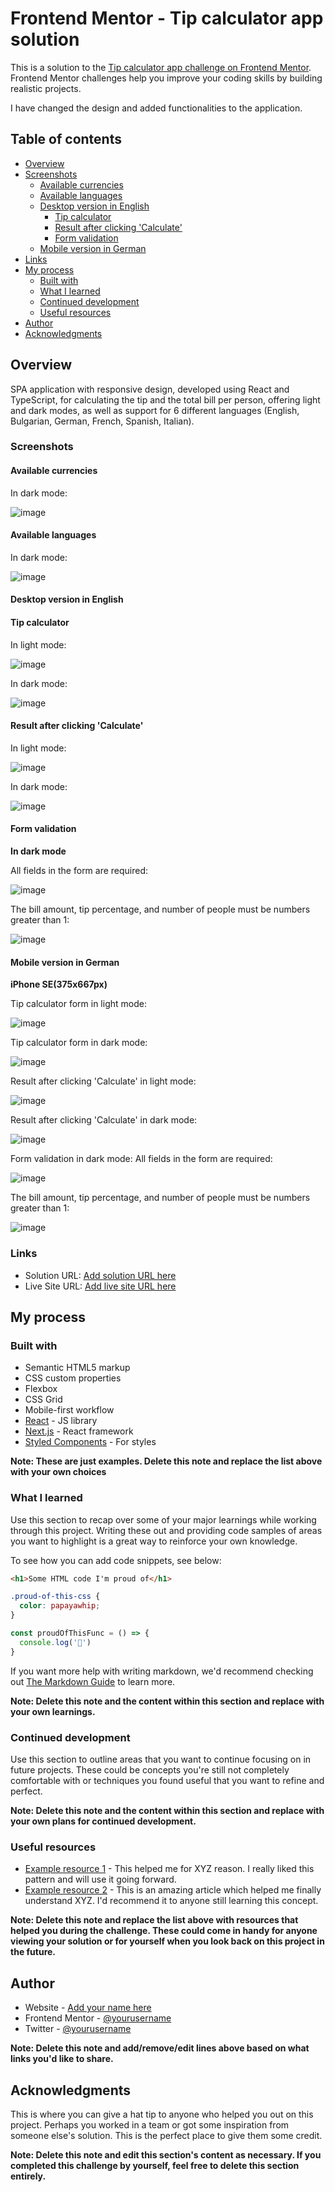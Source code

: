 # Frontend Mentor - Tip calculator app solution

This is a solution to the [Tip calculator app challenge on Frontend Mentor](https://www.frontendmentor.io/challenges/tip-calculator-app-ugJNGbJUX). Frontend Mentor challenges help you improve your coding skills by building realistic projects.

I have changed the design and added functionalities to the application.

## Table of contents

- [Overview](#overview)
 - [Screenshots](#screenshots)
    - [Available currencies](#available-currencies)
    - [Available languages](#available-languages)
    - [Desktop version in English](#desktop-version-in-english)
       - [Tip calculator](#tip-calculator)
       - [Result after clicking 'Calculate'](#result-after-clicking-calculate)
       - [Form validation](#form-validation)
    - [Mobile version in German](#mobile-version-in-german)
  - [Links](#links)
- [My process](#my-process)
  - [Built with](#built-with)
  - [What I learned](#what-i-learned)
  - [Continued development](#continued-development)
  - [Useful resources](#useful-resources)
- [Author](#author)
- [Acknowledgments](#acknowledgments)

## Overview
SPA application with responsive design, developed using React and TypeScript, for calculating the tip and the total bill per person, offering light and dark modes, as well as support for 6 different languages (English, Bulgarian, German, French, Spanish, Italian). 

### Screenshots

#### Available currencies

In dark mode:

![image](https://github.com/user-attachments/assets/45f27411-4efa-4d09-8920-9cf20111a4f6)

#### Available languages

In dark mode:

![image](https://github.com/user-attachments/assets/ec465fd0-1e44-493b-b6db-423523e2bef2)

#### Desktop version in English

#### Tip calculator

In light mode:

![image](https://github.com/user-attachments/assets/ea4932b7-46c9-48e4-88ab-ccf36402c64d)

In dark mode:

![image](https://github.com/user-attachments/assets/04e70840-75d1-409b-8f3e-79b1ba4da298)

#### Result after clicking 'Calculate' 

In light mode:

![image](https://github.com/user-attachments/assets/2e031f6d-e408-4233-a8d0-6fd637da2752)

In dark mode:

![image](https://github.com/user-attachments/assets/eaedae1f-d680-4bcd-9c5e-3261fa09a057)

#### Form validation 
**In dark mode**

All fields in the form are required:

![image](https://github.com/user-attachments/assets/07080769-c2ce-4d9f-b553-d45dc0051587)

The bill amount, tip percentage, and number of people must be numbers greater than 1:

![image](https://github.com/user-attachments/assets/39ba1de9-7dfa-4302-ba8d-1f07122a7142)

#### Mobile version in German
**iPhone SE(375x667px)**

Тip calculator form in light mode:

![image](https://github.com/user-attachments/assets/46b14285-c51e-4d30-92b4-4d3d659e16a6)

Тip calculator form in dark mode:

![image](https://github.com/user-attachments/assets/924d7ea3-7b37-4817-be17-5aec65530860)

Result after clicking 'Calculate' in light mode:

![image](https://github.com/user-attachments/assets/b6499337-20c5-4c5b-9958-a00df04f03b7)

Result after clicking 'Calculate' in dark mode:

![image](https://github.com/user-attachments/assets/3daf3201-4629-4a8c-86e0-88c4fe151ff5)

Form validation in dark mode:
All fields in the form are required:

![image](https://github.com/user-attachments/assets/da0326ed-1910-4193-adf6-aaae2920207c)

The bill amount, tip percentage, and number of people must be numbers greater than 1:

![image](https://github.com/user-attachments/assets/4e3909db-6ffa-451f-a84e-5b87c5347ebb)



### Links

- Solution URL: [Add solution URL here](https://your-solution-url.com)
- Live Site URL: [Add live site URL here](https://your-live-site-url.com)

## My process

### Built with

- Semantic HTML5 markup
- CSS custom properties
- Flexbox
- CSS Grid
- Mobile-first workflow
- [React](https://reactjs.org/) - JS library
- [Next.js](https://nextjs.org/) - React framework
- [Styled Components](https://styled-components.com/) - For styles

**Note: These are just examples. Delete this note and replace the list above with your own choices**

### What I learned

Use this section to recap over some of your major learnings while working through this project. Writing these out and providing code samples of areas you want to highlight is a great way to reinforce your own knowledge.

To see how you can add code snippets, see below:

```html
<h1>Some HTML code I'm proud of</h1>
```
```css
.proud-of-this-css {
  color: papayawhip;
}
```
```js
const proudOfThisFunc = () => {
  console.log('🎉')
}
```

If you want more help with writing markdown, we'd recommend checking out [The Markdown Guide](https://www.markdownguide.org/) to learn more.

**Note: Delete this note and the content within this section and replace with your own learnings.**

### Continued development

Use this section to outline areas that you want to continue focusing on in future projects. These could be concepts you're still not completely comfortable with or techniques you found useful that you want to refine and perfect.

**Note: Delete this note and the content within this section and replace with your own plans for continued development.**

### Useful resources

- [Example resource 1](https://www.example.com) - This helped me for XYZ reason. I really liked this pattern and will use it going forward.
- [Example resource 2](https://www.example.com) - This is an amazing article which helped me finally understand XYZ. I'd recommend it to anyone still learning this concept.

**Note: Delete this note and replace the list above with resources that helped you during the challenge. These could come in handy for anyone viewing your solution or for yourself when you look back on this project in the future.**

## Author

- Website - [Add your name here](https://www.your-site.com)
- Frontend Mentor - [@yourusername](https://www.frontendmentor.io/profile/yourusername)
- Twitter - [@yourusername](https://www.twitter.com/yourusername)

**Note: Delete this note and add/remove/edit lines above based on what links you'd like to share.**

## Acknowledgments

This is where you can give a hat tip to anyone who helped you out on this project. Perhaps you worked in a team or got some inspiration from someone else's solution. This is the perfect place to give them some credit.

**Note: Delete this note and edit this section's content as necessary. If you completed this challenge by yourself, feel free to delete this section entirely.**
